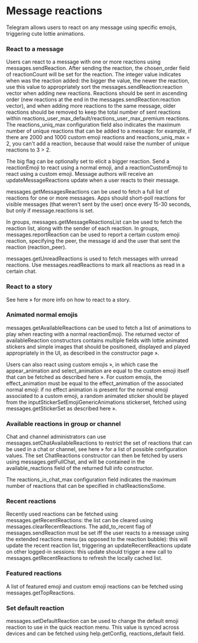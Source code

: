 # Message reactions

Telegram allows users to react on any message using specific emojis, triggering cute lottie animations.

### React to a message

Users can react to a message with one or more reactions using messages.sendReaction.
After sending the reaction, the chosen_order field of reactionCount will be set for the reaction. The integer value indicates when was the reaction added: the bigger the value, the newer the reaction, use this value to appropriately sort the messages.sendReaction:reaction vector when adding new reactions.
Reactions should be sent in ascending order (new reactions at the end in the messages.sendReaction:reaction vector), and when adding more reactions to the same message, older reactions should be removed to keep the total number of sent reactions within reactions_user_max_default/reactions_user_max_premium reactions.
The reactions_uniq_max configuration field also indicates the maximum number of unique reactions that can be added to a message: for example, if there are 2000  and 1000 custom emoji  reactions and reactions_uniq_max = 2, you can't add a  reaction, because that would raise the number of unique reactions to 3 > 2.

The big flag can be optionally set to elicit a bigger reaction.
Send a reactionEmoji to react using a normal emoji, and a reactionCustomEmoji to react using a custom emoji.
Message authors will receive an updateMessageReactions update when a user reacts to their message.

messages.getMessagesReactions can be used to fetch a full list of reactions for one or more messages.
Apps should short-poll reactions for visible messages (that weren't sent by the user) once every 15-30 seconds, but only if message.reactions is set.

In groups, messages.getMessageReactionsList can be used to fetch the reaction list, along with the sender of each reaction.
In groups, messages.reportReaction can be used to report a certain custom emoji reaction, specifying the peer, the message id and the user that sent the reaction (reaction_peer).

messages.getUnreadReactions is used to fetch messages with unread reactions.
Use messages.readReactions to mark all reactions as read in a certain chat.

### React to a story

See here » for more info on how to react to a story.

### Animated normal emojis

messages.getAvailableReactions can be used to fetch a list of animations to play when reacting with a normal reactionEmoji.
The returned vector of availableReaction constructors contains multiple fields with lottie animated stickers and simple images that should be positioned, displayed and played appropriately in the UI, as described in the constructor page ».

Users can also react using custom emojis », in which case the appear_animation and select_animation are equal to the custom emoji itself that can be fetched as described here ».
For custom emojis, the effect_animation must be equal to the effect_animation of the associated normal emoji: if no effect animation is present for the normal emoji associated to a custom emoji, a random animated sticker should be played from the inputStickerSetEmojiGenericAnimations stickerset, fetched using messages.getStickerSet as described here ».

### Available reactions in group or channel

Chat and channel administrators can use messages.setChatAvailableReactions to restrict the set of reactions that can be used in a chat or channel, see here » for a list of possible configuration values.
The set ChatReactions constructor can then be fetched by users using messages.getFullChat, and will be contained in the available_reactions field of the returned full info constructor.

The reactions_in_chat_max configuration field indicates the maximum number of reactions that can be specified in chatReactionsSome.

### Recent reactions

Recently used reactions can be fetched using messages.getRecentReactions: the list can be cleared using messages.clearRecentReactions.
The add_to_recent flag of messages.sendReaction must be set iff the user reacts to a message using the extended reactions menu (as opposed to the reaction bubble): this will update the recent reaction list, triggering an updateRecentReactions update on other logged-in sessions: this update should trigger a new call to messages.getRecentReactions to refresh the locally cached list.

### Featured reactions

A list of featured emoji and custom emoji reactions can be fetched using messages.getTopReactions.

### Set default reaction

messages.setDefaultReaction can be used to change the default emoji reaction to use in the quick reaction menu.
This value is synced across devices and can be fetched using help.getConfig, reactions_default field.

